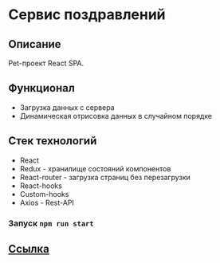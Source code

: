 # Сервис поздравлений 

## Описание

Pet-проект React SPA.

## Функционал 

- Загрузка данных с сервера
- Динамическая отрисовка данных в случайном порядке

## Стек технологий

- React
- Redux - хранилище состояний компонентов
- React-router - загрузка страниц без перезагрузки
- React-hooks
- Custom-hooks
- Axios - Rest-API

### Запуск `npm run start`

## <a href="https://happy-holiday-theta.vercel.app/" target="_blank">Ссылка</a>

